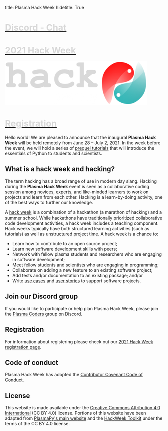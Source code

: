 title: Plasma Hack Week
hidetitle: True

<!-- Feature Cards -->
<div class="feature-row" style="margin-bottom: 16px">
    <!-- Feature 1 -->
    <div class="feature-column">
        <a class="feature-link" href="https://discord.gg/HdsZkp9M35">
        <div class="feature-card" 
              style="background: linear-gradient(to left, 
                                 var(--plasmapy-darkblue) 0%,
                                 var(--plasmapy-light-red) 200%);">
            <div>
                <h1 style="color: #d8d8d8; font-weight: bold">
                    Discord - Chat
                </h1>
                <!--
                <h1 style="color: #d8d8d8; font-weight: bold">
                    Chat
                </h1>
                -->
            </div>
        </div>
        </a>
    </div>
    <!-- Feature 2 -->
    <div class="feature-column">
        <a class="feature-link" href="2021/about">
        <div class="feature-card" 
              style="background-image: none;
                     background-color: var(--plasmapy-darkblue)">
            <div>
                <h1 style="color: #d8d8d8; margin-bottom: 18px; font-weight: bold">
                    2021 Hack Week
                </h1>
                <img src="/images/hack_logo(v7).png" alt="" style="max-width: 90%">
            </div>
        </div>
        </a>
    </div>
    <!-- Feature 3 -->
    <div class="feature-column">
        <a class="feature-link" href="2021/registration">
        <div class="feature-card" 
              style="background: linear-gradient(to right, 
                                 var(--plasmapy-darkblue) 0%,
                                 var(--plasmapy-bluegreen) 200%);">
            <div>
                <h1 style="color: #d8d8d8; font-weight: bold">
                    Registration
                </h1>
            </div>
        </div>
        </a>
    </div>
</div>

Hello world!  We are pleased to announce that the inaugural **Plasma
Hack Week** will be held remotely from June 28 – July 2, 2021.  In the
week before the event, we will hold a series of [prequel
tutorials](./2021/python) that will introduce the essentials of Python
to students and scientists. 

## What is a hack week and hacking?

The term hacking has a broad range of use in modern day slang.  Hacking
during the **Plasma Hack Week** event is seen as a collaborative
coding session among novices, experts, and like-minded learners to work 
on projects and learn from each other.  Hacking is a learn-by-doing 
activity, one of the best ways to further our knowledge.

A [hack week](https://doi.org/10.1073/pnas.1717196115) is a combination
of a hackathon (a marathon of hacking) and a summer school.  While 
hackathons have traditionally prioritized collaborative code development
activities, a hack week includes a teaching component.  Hack weeks 
typically have both structured learning activities (such as tutorials) as
well as unstructured project time. A hack week is a chance to:
 
- Learn how to contribute to an open source project;
- Learn new software development skills with peers;
- Network with fellow plasma students and researchers who are engaging 
  in software development;
- Meet fellow students and scientists who are engaging in programming;
- Collaborate on adding a new feature to an existing software project;
- Add tests and/or documentation to an existing package; and/or
- Write [use cases](https://en.wikipedia.org/wiki/Use_case) and
  [user stories](https://en.wikipedia.org/wiki/User_story) to support
  software projects.

## Join our Discord group

If you would like to participate or help plan Plasma Hack Week, please
join the [Plasma Coders](https://discord.gg/HdsZkp9M35) group on Discord.

## Registration

For information about registering please check out our 
[2021 Hack Week registration page](./2021/registration).

## Code of conduct

Plasma Hack Week has adopted the [Contributor Covenant Code of
Conduct](https://www.contributor-covenant.org/version/2/0/code_of_conduct/).

## License

This website is made available under the [Creative Commons Attribution 4.0
International](https://creativecommons.org/licenses/by/4.0/) (CC BY 4.0)
license.  Portions of this website have been adapted from
[PlasmaPy's main website](https://www.plasmapy.org/) and the 
[HackWeek Toolkit](https://uwescience.github.io/HackWeek-Toolkit/#)
under the terms of the CC BY 4.0 license.

